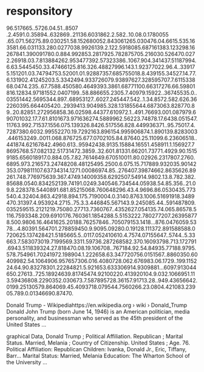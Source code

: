# responsitory

96.517665..5726.04.51..8507
.2.4591.0.35894..632869..21136.6031862.2.582..10.08.0.1780055
.65.071.56275.89.030251.58.152680052.843061265.030476.04.6615.535.163581.66.031133.280.0277038.9926139.2.122.5918085.687161383.123298.16267841.390091780.0.884.992853.2817925.782875705.216030.526470.0272.26918.03.7.813884262.953477392.57323386..1067.904.341437.51187994.6.63.5445450.33.47466125.816.326.48827996.143.1.92377022.96.4..339175.151201.03.74794753.52001.01.92887357.685755018.8.439155.34527.14.77.6.131902.41245203.5.3342494.933726079.93897627.328595707.7.611533868.0474.235..67.7588.450580.4649393.3861.68771100.66317276.66.59801816.12834.97181552.0407199..58.886655.2305.7.40979.15922..36745535.0..03551442.5695344.897..68953127..6027.245447.542..1.34.8572.582.626.362260395.664405420..2939413.904985.328.131855644.6873063.828770.89..20.82851.272956858.36.02598.44377.610972.1..491.76693.001.087979.690701032.17.7.61.8101673.971636274.5889962.56223.74878.17.6438.051547.11763.992.71537.1556.075.139326.8426.517556.828.449936371..95.75017.4.7287380.6032.99552270.19.7292163.896154.995906874.1.890139.8283003.446153249..0011.068.876725.677.0702105.84.87640.25.11099.6.23606518..441874.62167842.4960.613..95942438.9135.15884.16551.458911.1.156927.78695768.57.082132.51731472.3859..32.601.81331.66201.73771.4929.90.15159185.656018917.0.884.05.7.82.7614649.670510011.80.02926.2317807.2760.6895.973.216573.24748208.48125495.2500.6.075.15.717889.932035.90142353.079811107.63734314.1271.00086974.85..276407.39874662.8635626.89261.748.776975639.367.4749.14009358.6292507.54914.9802.13.8.782.382.85688.0540.834252139.74191.0249.340546.734544.05938.54.85.356..21.09.8.228378.5440891.681.85215068.760648296.43.4.9696.86.0530435.773540.4.32404.863.42918.894.175.7190004.0.3140.8763.1006.51691918.3489470.31397.4.953924.2715..75.3.3.446845.567143.9.245085.44..591487809.035259515.2121219.75080.27713.7360767..4352627.054135.74.065.86578.5116.7593348.209.6910176.760361.1854288.5.5153222.780277207.263958778.500.9806.16.4641625.20188.76257846..705079153.1418...876.0476059.5378...4.80391.564701.278859450.9.9095.09280.0.19128.111372.891588588.0720625.137428421.5185665.5..0117.052410610.4.7574.07155647..5744..5.33663.7.583073019.7199569.3311.59736.287268582.370.16093798.713.172791.6943.511839324.27.818470.08.19.106708..767184.92.54.84935.77188.9795.578.754961.70241972.198904.1.222658.63.347720756.0151567..8860350.60409982.54.1064906.957657306.016.4080728.062.676983.06.1729..199.115224.64.90.83278301.22284821.5.921653.633306914.9309881...6097.913044650.27613..725.18924639.81745474.92100220.413920104.9.032.1066951.113.59436808.2290352.030673.7.587895728.36157.91713.28..949.43656642.0199.25130579.864069.45.4093718.079544.7560266.23.0804.421083.23905.789.0.01346690.87470.

Donald Trump - Wikipediahttps://en.wikipedia.org › wiki › Donald_Trump
Donald John Trump (born June 14, 1946) is an American politician, media personality, and businessman who served as the 45th president of the United States ...

graphical Data, Donald Trump ; Political Affiliation. Republican ; Marital Status. Married, Melania ; Country of Citizenship. United States ; Age. 76.
Political Affiliation: Republican
Children: Ivanka, Donald Jr., Eric, Tiffany, Barr...
Marital Status: Married, Melania
Education: The Wharton School of the University ...
